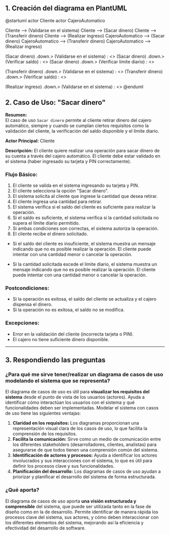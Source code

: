## 1. Creación del diagrama en PlantUML

@startuml
actor Cliente
actor CajeroAutomatico

Cliente --> (Validarse en el sistema)
Cliente --> (Sacar dinero)
Cliente --> (Transferir dinero)
Cliente --> (Realizar ingreso)
CajeroAutomatico --> (Sacar dinero)
CajeroAutomatico --> (Transferir dinero)
CajeroAutomatico --> (Realizar ingreso)

(Sacar dinero) .down.> (Validarse en el sistema) : <<include>>
(Sacar dinero) .down.> (Verificar saldo) : <<extend>>
(Sacar dinero) .down.> (Verificar límite diario) : <<extend>>

(Transferir dinero) .down.> (Validarse en el sistema) : <<include>>
(Transferir dinero) .down.> (Verificar saldo) : <<extend>>

(Realizar ingreso) .down.> (Validarse en el sistema) : <<include>>
@enduml

## 2. Caso de Uso: "Sacar dinero"

**Resumen:**  
El caso de uso ``Sacar dinero`` permite al cliente retirar dinero del cajero automático, siempre y cuando se cumplan ciertos requisitos como la validación del cliente, la verificación del saldo disponible y el límite diario.

**Actor Principal:** Cliente

**Descripción:** El cliente quiere realizar una operación para sacar dinero de su cuenta a través del cajero automático. El cliente debe estar validado en el sistema (haber ingresado su tarjeta y PIN correctamente).

### Flujo Básico:
1. El cliente se valida en el sistema ingresando su tarjeta y PIN.
2. El cliente selecciona la opción "Sacar dinero".
3. El sistema solicita al cliente que ingrese la cantidad que desea retirar.
4. El cliente ingresa una cantidad para retirar.
5. El sistema verifica si el saldo del cliente es suficiente para realizar la operación.
6. Si el saldo es suficiente, el sistema verifica si la cantidad solicitada no supera el límite diario permitido.
7. Si ambas condiciones son correctas, el sistema autoriza la operación.
8. El cliente recibe el dinero solicitado.

- Si el saldo del cliente es insuficiente, el sistema muestra un mensaje indicando que no es posible realizar la operación. El cliente puede intentar con una cantidad menor o cancelar la operación.

- Si la cantidad solicitada excede el límite diario, el sistema muestra un mensaje indicando que no es posible realizar la operación. El cliente puede intentar con una cantidad menor o cancelar la operación.

### Postcondiciones:
- Si la operación es exitosa, el saldo del cliente se actualiza y el cajero dispensa el dinero.
- Si la operación no es exitosa, el saldo no se modifica.

### Excepciones:
- Error en la validación del cliente (incorrecta tarjeta o PIN).
- El cajero no tiene suficiente dinero disponible.

---

## 3. Respondiendo las preguntas

### ¿Para qué me sirve tener/realizar un diagrama de casos de uso modelando el sistema que se representa?

El diagrama de casos de uso es útil para **visualizar los requisitos del sistema** desde el punto de vista de los usuarios (actores). Ayuda a identificar cómo interactúan los usuarios con el sistema y qué funcionalidades deben ser implementadas. Modelar el sistema con casos de uso tiene las siguientes ventajas:

1. **Claridad en los requisitos:** Los diagramas proporcionan una representación visual clara de los casos de uso, lo que facilita la comprensión de los requisitos.
2. **Facilita la comunicación:** Sirve como un medio de comunicación entre los diferentes stakeholders (desarrolladores, clientes, analistas) para asegurarse de que todos tienen una comprensión común del sistema.
3. **Identificación de actores y procesos:** Ayuda a identificar los actores involucrados y sus interacciones con el sistema, lo que es útil para definir los procesos clave y sus funcionalidades.
4. **Planificación del desarrollo:** Los diagramas de casos de uso ayudan a priorizar y planificar el desarrollo del sistema de forma estructurada.

### ¿Qué aporta?

El diagrama de casos de uso aporta **una visión estructurada y comprensible** del sistema, que puede ser utilizada tanto en la fase de diseño como en la de desarrollo. Permite identificar de manera rápida los procesos clave del sistema, sus actores, y cómo deben interaccionar con los diferentes elementos del sistema, mejorando así la eficiencia y efectividad del desarrollo de software.
